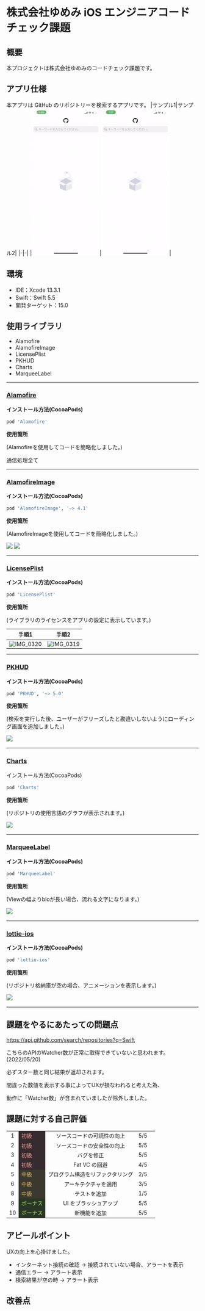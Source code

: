 # 株式会社ゆめみ iOS エンジニアコードチェック課題

## 概要

本プロジェクトは株式会社ゆめみのコードチェック課題です。

## アプリ仕様

本アプリは GitHub のリポジトリーを検索するアプリです。
|サンプル1|サンプル2|
|-|-|
|![swift](README_Images/swift.gif)|![visualstudio](README_Images/visualstudio.gif)|

## 環境

- IDE：Xcode 13.3.1
- Swift：Swift 5.5
- 開発ターゲット：15.0

## 使用ライブラリ
- Alamofire
- AlamofireImage
- LicensePlist
- PKHUD
- Charts
- MarqueeLabel
---
### **[Alamofire](https://github.com/Alamofire/Alamofire)**

**インストール方法(CocoaPods)**
```ruby
pod 'Alamofire'
```

**使用箇所**

(Alamofireを使用してコードを簡略化しました。)

通信処理全て

---
### **[AlamofireImage](https://github.com/Alamofire/AlamofireImage)**

**インストール方法(CocoaPods)**

```ruby
pod 'AlamofireImage', '~> 4.1'
```

**使用箇所**

(AlamofireImageを使用してコードを簡略化しました。)

<img width="40%" src="https://user-images.githubusercontent.com/84154073/169513820-c40adbd2-f166-49d5-8048-d5ac4432247d.jpg">

<img width="40%" src="https://user-images.githubusercontent.com/84154073/169513831-2dd2d215-b74c-483c-9521-49490951720d.jpg">

---
### **[LicensePlist](https://github.com/mono0926/LicensePlist)**

**インストール方法(CocoaPods)**
```ruby
pod 'LicensePlist'
```

**使用箇所**

(ライブラリのライセンスをアプリの設定に表示しています。)

|手順1|手順2|
|-|-|
|![IMG_0320](https://user-images.githubusercontent.com/84154073/169511058-444929c8-1acb-4a14-97b9-fad4ab9ff522.jpg)|![IMG_0319](https://user-images.githubusercontent.com/84154073/169511064-f7d50004-5feb-4ef6-8b16-a77d325c0e4c.jpg)|

---
### **[PKHUD](https://github.com/pkluz/PKHUD)**

**インストール方法(CocoaPods)**
```ruby
pod 'PKHUD', '~> 5.0'
```

**使用箇所**

(検索を実行した後、ユーザーがフリーズしたと勘違いしないようにローディング画面を追加しました。)

<img width="40%" src="https://user-images.githubusercontent.com/84154073/169511118-15976f95-339d-49c9-af81-aca5b9387807.gif">

---
### **[Charts](https://github.com/danielgindi/Charts)**

インストール方法(CocoaPods)
```ruby
pod 'Charts'
```

**使用箇所**

(リポジトリの使用言語のグラフが表示されます。)

<img width="40%" src="https://user-images.githubusercontent.com/84154073/169510269-f2fa6d36-c802-4144-933e-c6fd62b4e5c4.gif">

---
### **[MarqueeLabel](https://github.com/cbpowell/MarqueeLabel)**

**インストール方法(CocoaPods)**
```ruby
pod 'MarqueeLabel'
```

**使用箇所**

(Viewの幅よりbioが長い場合、流れる文字になります。)

<img width="40%" src="https://user-images.githubusercontent.com/84154073/169508516-ddeadaa5-f76a-4046-a334-fd42e3e80351.gif">

---
### **[lottie-ios](https://github.com/airbnb/lottie-ios)**

**インストール方法(CocoaPods)**
```ruby
pod 'lottie-ios'
```

**使用箇所**

(リポジトリ格納庫が空の場合、アニメーションを表示します。)

<img width="40%" src="https://user-images.githubusercontent.com/84154073/169574766-37a287a2-be57-4bb6-8579-71c92374262c.gif">

---
## 課題をやるにあたっての問題点

https://api.github.com/search/repositories?q=Swift

こちらのAPIのWatcher数が正常に取得できていないと思われます。(2022/05/20)

必ずスター数と同じ結果が返却されます。


間違った数値を表示する事によってUXが損なわれると考えた為、

動作に「Watcher数」が含まれていましたが除外しました。

## 課題に対する自己評価

|||||
|:-:|:-:|:-:|:-:|
|1<td bgcolor="#362B2E"><font color="#EC9D9E">初級|ソースコードの可読性の向上|5/5|
|2<td bgcolor="#362B2E"><font color="#EC9D9E">初級|ソースコードの安全性の向上|5/5|
|3<td bgcolor="#362B2E"><font color="#EC9D9E">初級|バグを修正|5/5|
|4<td bgcolor="#362B2E"><font color="#EC9D9E">初級|Fat VC の回避|4/5|
|5<td bgcolor="#3A382F"><font color="#D8B967">中級|プログラム構造をリファクタリング|2/5|
|6<td bgcolor="#3A382F"><font color="#D8B967">中級|アーキテクチャを適用|3/5|
|8<td bgcolor="#3A382F"><font color="#D8B967">中級|テストを追加|1/5|
|9<td bgcolor="#293625"><font color="#ACDE5E">ボーナス|UI をブラッシュアップ|5/5|
|10<td bgcolor="#293625"><font color="#ACDE5E">ボーナス|新機能を追加|5/5|

## アピールポイント

UXの向上を心掛けました。

- インターネット接続の確認 → 接続されていない場合、アラートを表示
- 通信エラー → アラート表示
- 検索結果が空の時 → アラート表示

## 改善点

